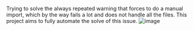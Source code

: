 Trying to solve the always repeated warning that forces to do a manual import, which by the way fails a lot and does not handle all the files. 
This project aims to fully automate the solve of this issue.
![image](https://github.com/xeviff/SonarrQueueFixer/assets/73612508/d5966c9c-077a-4928-aaef-192244b22066)
